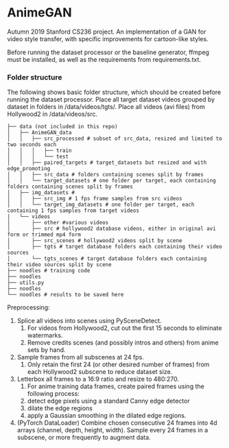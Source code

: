 # AnimeGAN

Autumn 2019 Stanford CS236 project. An implementation of a GAN for video style transfer, with specific improvements for cartoon-like styles.

Before running the dataset processor or the baseline generator, ffmpeg must be installed, as well as the requirements from requirements.txt.

### Folder structure
The following shows basic folder structure, which should be created before running the dataset processor.
Place all target dataset videos grouped by dataset in folders in /data/videos/tgts/.
Place all videos (avi files) from Hollywood2 in /data/videos/src.

```
├── data (not included in this repo)
│   ├── AnimeGAN_data 
│   │   ├── src_processed # subset of src_data, resized and limited to two seconds each
│   │   │   ├── train 
│   │   │   └── test 
│   │   ├── paired_targets # target_datasets but resized and with edge_promoting
│   │   ├── src_data # folders containing scenes split by frames 
│   │   └── target_datasets # one folder per target, each containing folders containing scenes split by frames
│   ├── img_datasets # 
│   │   ├── src_img # 1 fps frame samples from src videos
│   │   └── target_img_datasets # one folder per target, each containing 1 fps samples from target videos
|   └── videos
│       ├── other #various videos
│       ├── src # hollywood2 database videos, either in original avi form or trimmed mp4 form
│       ├── src_scenes # hollywood2 videos split by scene
│       ├── tgts # target database folders each containing their video sources
│       └── tgts_scenes # target database folders each containing their video sources split by scene
├── noodles # training code
├── noodles
├── utils.py
├── noodles
└── noodles # results to be saved here
```

Preprocessing:
1. Splice all videos into scenes using PySceneDetect. 
    1. For videos from Hollywood2, cut out the first 15 seconds to eliminate watermarks.
    1. Remove credits scenes (and possibly intros and others) from anime sets by hand.
1. Sample frames from all subscenes at 24 fps.
    1. Only retain the first 24 (or other desired number of frames) from each Hollywood2 subscene to reduce dataset size.
1. Letterbox all frames to a 16:9 ratio and resize to 480:270.
    1. For anime training data frames, create paired frames using the following process:
    1. detect edge pixels using a standard Canny edge detector
    1. dilate the edge regions
    1. apply a Gaussian smoothing in the dilated edge regions.
1. (PyTorch DataLoader) Combine chosen consecutive 24 frames into 4d arrays (channel, depth, height, width). Sample every 24 frames in a subscene, or more frequently to augment data.

    
    
